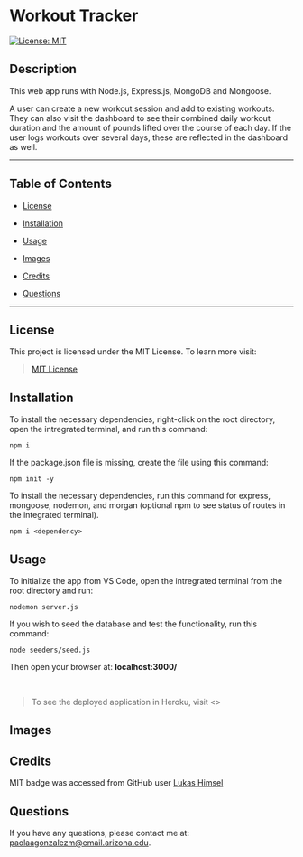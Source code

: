 # Workout Tracker

[![License: MIT](https://img.shields.io/badge/License-MIT-yellow.svg)](https://opensource.org/licenses/MIT)

## Description

This web app runs with Node.js, Express.js, MongoDB and Mongoose.

A user can create a new workout session and add to existing workouts. They can also visit the dashboard to see their combined daily workout duration and the amount of pounds lifted over the course of each day. If the user logs workouts over several days, these are reflected in the dashboard as well.

---

## Table of Contents

* [License](#license)

* [Installation](#installation)

* [Usage](#usage)

* [Images](#images)

* [Credits](#credits)

* [Questions](#questions)

---

## License

This project is licensed under the MIT License. To learn more visit:   
> [MIT License](https://github.com/git/git-scm.com/blob/main/MIT-LICENSE.txt)

## Installation

To install the necessary dependencies, right-click on the root directory, open the intregrated terminal, and run this command:

```
npm i
```
If the package.json file is missing, create the file using this command:

```
npm init -y
```
To install the necessary dependencies, run this command for express, mongoose, nodemon, and morgan (optional npm to see status of routes in the integrated terminal).

```
npm i <dependency>
```

## Usage

To initialize the app from VS Code, open the intregrated terminal from the root directory and run:

```
nodemon server.js
```
If you wish to seed the database and test the functionality, run this command:

```
node seeders/seed.js
```

Then open your browser at: **localhost:3000/** 

</br>

> To see the deployed application in Heroku, visit <>

## Images

## Credits
MIT badge was accessed from GitHub user [Lukas Himsel](https://gist.github.com/lukas-h/2a5d00690736b4c3a7ba)

## Questions

If you have any questions, please contact me at: paolaagonzalezm@email.arizona.edu.